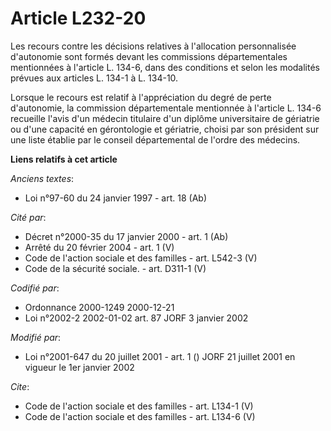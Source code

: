 # Article L232-20

Les recours contre les décisions relatives à l'allocation personnalisée d'autonomie sont formés devant les commissions
départementales mentionnées à l'article L. 134-6, dans des conditions et selon les modalités prévues aux articles L. 134-1 à
L. 134-10. 

Lorsque le recours est relatif à l'appréciation du degré de perte d'autonomie, la commission départementale mentionnée à
l'article L. 134-6 recueille l'avis d'un médecin titulaire d'un diplôme universitaire de gériatrie ou d'une capacité en
gérontologie et gériatrie, choisi par son président sur une liste établie par le conseil départemental de l'ordre des
médecins.

**Liens relatifs à cet article**

_Anciens textes_:

  - Loi n°97-60 du 24 janvier 1997 - art. 18 (Ab)

_Cité par_:

  - Décret n°2000-35 du 17 janvier 2000 - art. 1 (Ab)
  - Arrêté du 20 février 2004 - art. 1 (V)
  - Code de l'action sociale et des familles - art. L542-3 (V)
  - Code de la sécurité sociale. - art. D311-1 (V)

_Codifié par_:

  - Ordonnance 2000-1249 2000-12-21
  - Loi n°2002-2 2002-01-02 art. 87 JORF 3 janvier 2002

_Modifié par_:

  - Loi n°2001-647 du 20 juillet 2001 - art. 1 () JORF 21 juillet 2001 en vigueur le 1er janvier 2002

_Cite_:

  - Code de l'action sociale et des familles - art. L134-1 (V)
  - Code de l'action sociale et des familles - art. L134-6 (V)
